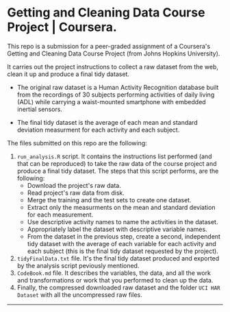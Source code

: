 # Getting and Cleaning Data Course Project | Coursera.

This repo is a submission for a peer-graded assignment of a Coursera's Getting
and Cleaning Data Course Project (from Johns Hopkins University).

It carries out the project instructions to collect a raw dataset from the web,
clean it up and produce a final tidy dataset.

- The original raw dataset is a Human Activity Recognition database built
  from the recordings of 30 subjects performing activities of daily living
  (ADL) while carrying a waist-mounted smartphone with embedded inertial sensors.  
  
- The final tidy dataset is the average of each mean and standard deviation
  measurment for each activity and each subject.  
    
The files submitted on this repo are the following:

1. `run_analysis.R` script. It contains the instructions list performed (and that
   can be reproduced) to take the raw data of the course project and produce a final
   tidy dataset. The steps that this script performs, are the following:
    - Download the project's raw data.  
    - Read project's raw data from disk.  
    - Merge the training and the test sets to create one dataset.  
    - Extract only the measurments on the mean and standard deviation for each
      measurement.  
    - Use descriptive activity names to name the activities in the dataset.  
    - Appropriately label the dataset with descriptive variable names.  
    - From the dataset in the previous step, create a second, independent tidy dataset
      with the average of each variable for each activity and each subject (this is
      the final tidy dataset requested by the project).  
2. `tidyFinalData.txt` file. It's the final tidy dataset produced and exported by
   the analysis script peviously mentioned.  
3. `CodeBook.md` file. It describes the variables, the data, and all the work and
   transformations or work that you performed to clean up the data.  
4. Finally, the compressed downloaded raw dataset and the folder `UCI HAR Dataset`
   with all the uncompressed raw files.  

***
